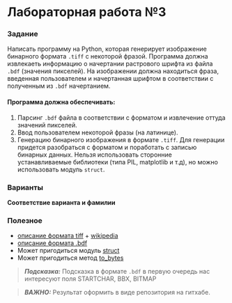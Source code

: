 # Лабораторная работа №3

### Задание
Написать программу на Python, которая генерирует изображение бинарного формата `.tiff` с некоторой фразой.
Программа должна извлекаеть информацию о начертании растрового шрифта из файла `.bdf` (значения пикселей).
На изображении должна находиться фраза, введенная пользователем и начертанная шрифтом в соответствии с полученным из `.bdf` начертанием.

#### Программа должна обеспечивать:
1. Парсинг `.bdf` файла в соответствии с форматом и извлечение оттуда значений пикселей.
2. Ввод пользователем некоторой фразы (на латинице).
3. Генерацию бинарного изображения в формате `.tiff`. Для генерации придется разобраться с форматом и поработать с записью бинарных данных.
Нельзя использовать сторонние устанавливаемые библиотеки (типа PIL, matplotlib и т.д), но можно использовать модуль `struct`.

### Варианты
**Соответствие варианта и фамилии**


### Полезное
* [описание формата tiff](http://paulbourke.net/dataformats/tiff/) + [wikipedia](https://ru.wikipedia.org/wiki/TIFF)
* [описание формата .bdf](https://en.wikipedia.org/wiki/Glyph_Bitmap_Distribution_Format) 
* Может пригодиться модуль [struct](https://docs.python.org/3/library/struct.html)
* Может пригодиться метод [to_bytes](https://docs.python.org/3.2/library/stdtypes.html#int.to_bytes)

> **_Подсказка:_**
Подсказка в формате `.bdf` в первую очередь нас интересуют поля STARTCHAR, BBX, BITMAP

> **_ВАЖНО:_**
Результат оформить в виде репозитория на гитхабе.
